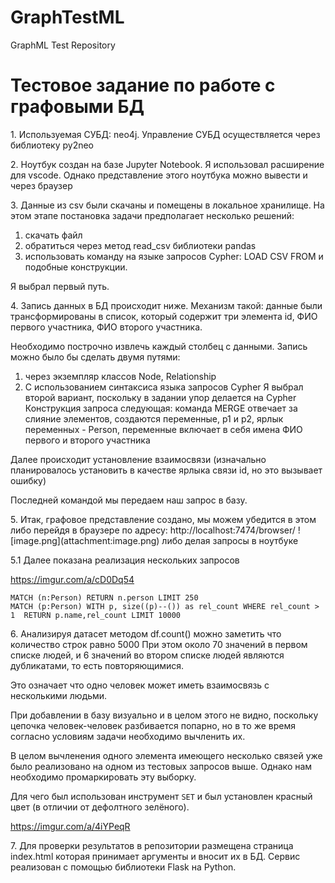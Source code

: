 # GraphTestML
GraphML Test Repository

<h1>Тестовое задание по работе с графовыми БД</h1>
<p>1. Используемая СУБД: neo4j. Управление СУБД осуществляется через библиотеку py2neo</p>
<p>2. Ноутбук создан на базе Jupyter Notebook. Я использовал расширение для vscode. Однако представление этого ноутбука можно вывести и через браузер</p>
<p>3. Данные из csv были скачаны и помещены в локальное хранилище. На этом этапе постановка задачи предполагает несколько решений:</p>
<ol>
<li>скачать файл</li>
<li>обратиться через метод read_csv библиотеки pandas</li>
<li>использовать команду на языке запросов Cypher: LOAD CSV FROM и подобные конструкции.</li>
</ol>
<p>Я выбрал первый путь.</p>

<p>4. Запись данных в БД происходит ниже. Механизм такой: данные были трансформированы в список, который содержит три элемента id, ФИО первого участника, ФИО второго участника.</p>
<p>Необходимо построчно извлечь каждый столбец с данными. Запись можно было бы сделать двумя путями:</p>
<ol>
<li>через экземпляр классов Node, Relationship</li>
<li>С использованием синтаксиса языка запросов Cypher Я выбрал второй вариант, поскольку в задании упор делается на Cypher Конструкция запроса следующая: команда MERGE отвечает за слияние элементов, создаются переменные, p1 и p2, ярлык переменных - Person, переменные включает в себя имена ФИО первого и второго участника</li>
</ol>
<p>Далее происходит установление взаимосвязи (изначально планировалось установить в качестве ярлыка связи id, но это вызывает ошибку)</p>
<p>Последней командой мы передаем наш запрос в базу.</p>

<p>5. Итак, графовое представление создано, мы можем убедится в этом либо перейдя в браузере по адресу: http://localhost:7474/browser/ ![image.png](attachment:image.png) либо делая запросы в ноутбуке</p>
<p>5.1 Далее показана реализация нескольких запросов</p>

https://imgur.com/a/cD0Dq54

```MATCH (n:Person) RETURN n.person LIMIT 250```<br>
```MATCH (p:Person) WITH p, size((p)--()) as rel_count WHERE rel_count > 1  RETURN p.name,rel_count LIMIT 10000```

<p>6. Анализируя датасет методом df.count() можно заметить что количество строк равно 5000 При этом около 70 значений в первом списке людей, и 6 значений во втором списке людей являются дубликатами, то есть повторяющимися.</p>
<p>Это означает что одно человек может иметь взаимосвязь с несколькими людьми.</p>
<p>При добавлении в базу визуально и в целом этого не видно, поскольку цепочка человек-человек разбивается попарно, но в то же время согласно условиям задачи необходимо вычленить их.</p>
<p>В целом вычленения одного элемента имеющего несколько связей уже было реализовано на одном из тестовых запросов выше. Однако нам необходимо промаркировать эту выборку.</p>
<p>Для чего был использован инструмент <code>SET</code> и был установлен красный цвет (в отличии от дефолтного зелёного).</p>

https://imgur.com/a/4iYPeqR

<p>7. Для проверки результатов в репозитории размещена страница index.html которая принимает аргументы и вносит их в БД. Сервис реализован с помощью библиотеки Flask на Python.</p>
